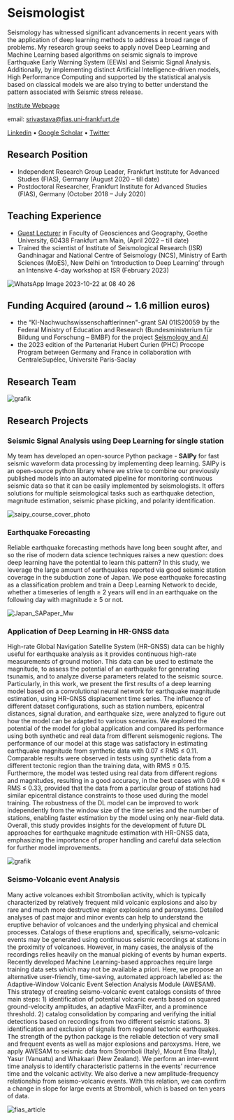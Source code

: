 # Seismologist
Seismology has witnessed significant advancements in recent years with the application of deep learning methods to address a broad range of problems. My research group seeks to apply novel Deep Learning and Machine Learning based algorithms on seismic signals to improve Earthquake Early Warning System (EEWs) and Seismic Signal Analysis. Additionally, by implementing distinct Artificial Intelligence-driven models, High Performance Computing and supported by the statistical analysis based on classical models we are also trying to better understand the pattern associated with Seismic stress release.

[Institute Webpage](https://www.fias.science/en/theoretical-sciences/research-groups/nishtha-srivastava/)

email: srivastava@fias.uni-frankfurt.de

[Linkedin](https://www.linkedin.com/in/nishtha-srivastava-82a273137/)       •             [Google Scholar](https://scholar.google.co.in/citations?user=NYnFDLYAAAAJ&hl=en)       •        [Twitter](https://twitter.com/nishthasrivastv)
## Research Position
- Independent Research Group Leader, Frankfurt Institute for Advanced Studies (FIAS), Germany (August 2020 – till date)
- Postdoctoral Researcher, Frankfurt Institute for Advanced Studies (FIAS), Germany (October 2018 – July 2020)


## Teaching Experience
- [Guest Lecturer](https://qis.server.uni-frankfurt.de/qisserver/rds?state=verpublish&status=init&vmfile=no&publishid=356597&moduleCall=webInfo&publishConfFile=webInfo&publishSubDir=veranstaltung&noDBAction=y&init=y) in Faculty of Geosciences and Geography, Goethe University, 60438 Frankfurt am Main, (April 2022 – till date)
- Trained the scientist of Institute of Seismological Research (ISR) Gandhinagar and National Centre of Seismology (NCS), Ministry of Earth Sciences (MoES), New Delhi   on ‘Introduction to Deep Learning’ through an Intensive 4-day workshop at ISR (February 2023)

 ![WhatsApp Image 2023-10-22 at 08 40 26](https://github.com/srivastavaresearchgroup/srivastavaresearchgroup.github.io/assets/98320065/f015ff6d-9d97-4b8e-9c7b-425e563a4b85)
 

## Funding Acquired (around ~ 1.6 million euros)
- the “KI-Nachwuchswissenschaftlerinnen"-grant SAI 01IS20059 by the Federal Ministry of Education and Research (Bundesministerium für Bildung und Forschung – BMBF)  for the project [Seismology and AI](https://fias.institute/en/projects/sai-seismology-and-artificial-intelligence/)
- the 2023 edition of the Partenariat Hubert Curien (PHC) Procope Program between Germany and France in collaboration with CentraleSupélec, Université Paris-Saclay

## Research Team


![grafik](https://github.com/srivastavaresearchgroup/srivastavaresearchgroup.github.io/assets/98320065/f0194c21-dc0d-484d-97b0-328ad773ca1c)




## Research Projects
### Seismic Signal Analysis using Deep Learning for single station
My team has developed an open-source Python package - **SAIPy** for fast seismic waveform data processing by implementing deep learning. SAIPy is an open-source python library where we strive to combine our previously published models into an automated pipeline for monitoring continuous seismic data so that it can be easily implemented by seismologists. It offers solutions for multiple seismological tasks such as earthquake detection, magnitude estimation, seismic phase picking, and polarity identification.


![saipy_course_cover_photo](https://github.com/srivastavaresearchgroup/srivastavaresearchgroup.github.io/assets/98320065/1f3cc16c-8d08-455c-aae2-98de9798359b)

### Earthquake Forecasting
Reliable earthquake forecasting methods have long been sought after, and so the rise of modern data science techniques raises a new question: does deep learning have the potential to learn this pattern? In this study, we leverage the large amount of earthquakes reported via good seismic station coverage in the subduction zone of Japan. We pose earthquake forecasting as a classification problem and train a Deep Learning Network to decide, whether a timeseries of length ≥ 2 years will end in an earthquake on the following day with magnitude ≥ 5 or not.


![Japan_SAPaper_Mw](https://github.com/srivastavaresearchgroup/srivastavaresearchgroup.github.io/assets/98320065/502995d0-91eb-4ee6-bb63-9dbc8681f449)

### Application of Deep Learning in HR-GNSS data

High-rate Global Navigation Satellite System (HR-GNSS) data can be highly useful for earthquake analysis as it provides continuous high-rate measurements of ground motion. This data can be used to estimate the magnitude, to assess the potential of an earthquake for generating tsunamis, and to analyze diverse parameters related to the seismic source. Particularly, in this work, we present the first results of a deep learning model based on a convolutional neural network for earthquake magnitude estimation, using HR-GNSS displacement time series. The influence of different dataset configurations, such as station numbers, epicentral distances, signal duration, and earthquake size, were analyzed to figure out how the model can be adapted to various scenarios. We explored the potential of the model for global application and compared its performance using both synthetic and real data from different seismogenic regions. The performance of our model at this stage was satisfactory in estimating earthquake magnitude from synthetic data with 0.07 ≤ RMS ≤ 0.11. Comparable results were observed in tests using synthetic data from a different tectonic region than the training data, with RMS ≤ 0.15. Furthermore, the model was tested using real data from different regions and magnitudes, resulting in a good accuracy, in the best cases with 0.09 ≤ RMS ≤ 0.33, provided that the data from a particular group of stations had similar epicentral distance constraints to those used during the model training. The robustness of the DL model can be improved to work independently from the window size of the time series and the number of stations, enabling faster estimation by the model using only near-field data. Overall, this study provides insights for the development of future DL approaches for earthquake magnitude estimation with HR-GNSS data, emphasizing the importance of proper handling and careful data selection for further model improvements.


![grafik](https://github.com/srivastavaresearchgroup/srivastavaresearchgroup.github.io/assets/98320065/90f21ed0-3c1e-467f-90c5-66af457899b9)

### Seismo-Volcanic event Analysis

Many active volcanoes exhibit Strombolian activity, which is typically characterized by relatively frequent mild volcanic explosions and also by rare and much more destructive major explosions and paroxysms. Detailed analyses of past major and minor events can help to understand the eruptive behavior of volcanoes and the underlying physical and chemical processes. Catalogs of these eruptions and, specifically, seismo-volcanic events may be generated using continuous seismic recordings at stations in the proximity of volcanoes. However, in many cases, the analysis of the recordings relies heavily on the manual picking of events by human experts. Recently developed Machine Learning-based approaches require large training data sets which may not be available a priori. Here, we propose an alternative user-friendly, time-saving, automated approach labelled as: the Adaptive-Window Volcanic Event Selection Analysis Module (AWESAM). This strategy of creating seismo-volcanic event catalogs consists of three main steps: 1) identification of potential volcanic events based on squared ground-velocity amplitudes, an adaptive MaxFilter, and a prominence threshold. 2) catalog consolidation by comparing and verifying the initial detections based on recordings from two different seismic stations. 3) identification and exclusion of signals from regional tectonic earthquakes. The strength of the python package is the reliable detection of very small and frequent events as well as major explosions and paroxysms. Here, we apply AWESAM to seismic data from Stromboli (Italy), Mount Etna (Italy), Yasur (Vanuatu) and Whakaari (New Zealand). We perform an inter-event time analysis to identify characteristic patterns in the events' recurrence time and the volcanic activity. We also derive a new amplitude-frequency relationship from seismo-volcanic events. With this relation, we can confirm a change in slope for large events at Stromboli, which is based on ten years of data.


![fias_article](https://github.com/srivastavaresearchgroup/srivastavaresearchgroup.github.io/assets/98320065/2a5f3319-cb65-4a41-9b0a-4b06d36e97cf)


